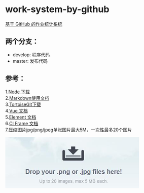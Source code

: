 # work-system-by-github
[基于 GitHub 的作业统计系统 ]( https://zhangzheng1019.github.io/work-system-by-github)

## 两个分支：
* develop: 程序代码
* master: 发布代码

## 参考：
1.[Node 下载](https://nodejs.org/en/download/)  
2.[Markdown使用文档](http://wowubuntu.com/markdown/)  
3.[TortoiseGit下载](https://tortoisegit.org/)  
4.[Vue 文档](https://cn.vuejs.org/v2/guide/)  
5.[Element 文档](http://element-cn.eleme.io/#/zh-CN/component/installation)  
6.[CI Frame 文档](http://codeigniter.org.cn/user_guide/)  
7.[压缩图片jpg/png/jpeg](https://tinypng.com/)单张图片最大5M，一次性最多20个图片  

![TinyPNG](/docs/tinypng.jpg "TinyPNG")
